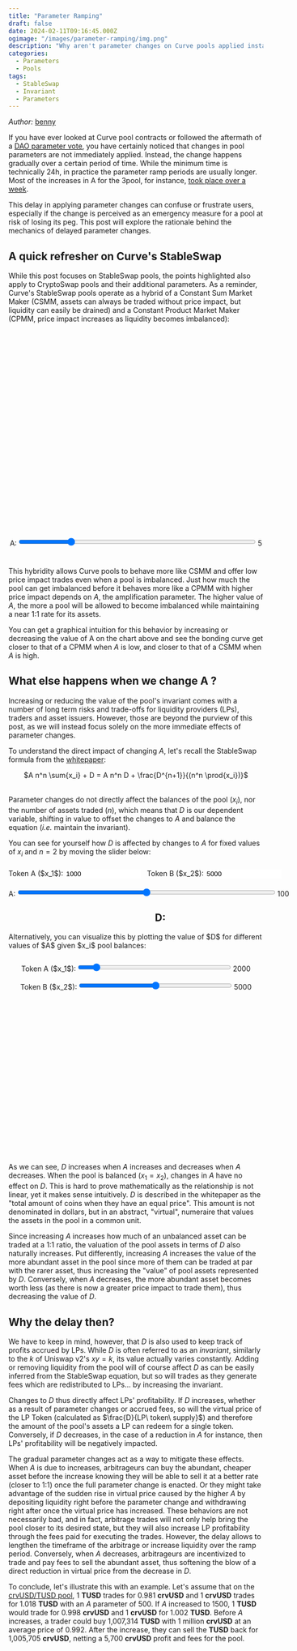 ```yaml
---
title: "Parameter Ramping"
draft: false
date: 2024-02-11T09:16:45.000Z
ogimage: "/images/parameter-ramping/img.png"
description: "Why aren't parameter changes on Curve pools applied instantly? This post dwelves into the reasons behind gradual parameter changes."
categories:
  - Parameters
  - Pools
tags:
  - StableSwap
  - Invariant
  - Parameters
---
```



_Author:_ [benny](https://warpcast.com/bennylada)

<script src="../../js/parameters/poolsim.js"></script>
<script src="https://cdn.jsdelivr.net/npm/chart.js"></script>

If you have ever looked at Curve pool contracts or followed the aftermath of a [DAO parameter vote](https://curvemonitor.com/#/dao/proposals), you have certainly noticed that changes in pool parameters are not immediately applied. Instead, the change happens gradually over a certain period of time. While the minimum time is technically 24h, in practice the parameter ramp periods are usually longer. 
Most of the increases in A for the 3pool, for instance, [took place over a week](https://etherscan.io/tx/0x46a054105e5519c06ef81e18616aac06c454eb6235c802e22fae62a641863750).

This delay in applying parameter changes can confuse or frustrate users, especially if the change is perceived as an emergency measure for a pool at risk of losing its peg. This post will explore the rationale behind the mechanics of delayed parameter changes.


## A quick refresher on Curve's StableSwap

While this post focuses on StableSwap pools, the points highlighted also apply to CryptoSwap pools and their additional parameters. 
As a reminder, Curve's StableSwap pools operate as a hybrid of a Constant Sum Market Maker (CSMM, assets can always be traded without price impact, but liquidity can easily be drained) and a Constant Product Market Maker (CPMM, price impact increases as liquidity becomes imbalanced):

<script src="../../js/parameters/ammChart.js"></script>

<style>
    #ammChartContainer {
        width: 770px;
        height: 400px;
    }

    #aSliderComp {
        width: 93%;
    }
</style>
<div style="text-align: center;">
<div id="ammChartContainer">
    <canvas id="ammCompChart"></canvas>
</div>
<label for="aSliderComp">A:</label>
<input type="range" id="aSliderComp" value="5" min="1" max="20">
<span id="aValueComp">5</span>
<br>
<br>
</div>


This hybridity allows Curve pools to behave more like CSMM and offer low price impact trades even when a pool is imbalanced. 
Just how much the pool can get imbalanced before it behaves more like a CPMM with higher price impact depends on $A$, the amplification parameter. 
The higher value of $A$, the more a pool will be allowed to become imbalanced while maintaining a near 1:1 rate for its assets.

You can get a graphical intuition for this behavior by increasing or decreasing the value of A on the chart above and see the bonding curve get closer to that of a CPMM when $A$ is low, and closer to that of a CSMM when $A$ is high.


## What else happens when we change A ?

Increasing or reducing the value of the pool's invariant comes with a number of long term risks and trade-offs for liquidity providers (LPs), traders and asset issuers. 
However, those are beyond the purview of this post, as we will instead focus solely on the more immediate effects of parameter changes.

To understand the direct impact of changing $A$, let's recall the StableSwap formula from the [whitepaper](https://curve.fi/files/stableswap-paper.pdf):
<div style="text-align: center;">
$A n^n \sum{x_i} + D = A n^n D + \frac{D^{n+1}}{(n^n \prod{x_i})}$
<br>
<br>
</div>

Parameter changes do not directly affect the balances of the pool ($x_i$), nor the number of assets traded ($n$), which means that $D$ is our dependent variable, shifting in value to offset the changes to $A$ and balance the equation (_i.e._ maintain the invariant).

You can see for yourself how $D$ is affected by changes to $A$ for fixed values of $x_i$ and $n=2$ by moving the slider below:


<style>
    #container {
        width: 600px;
        margin: auto;
    }
    .dValueDisplay {
        font-size: 20px;
        font-weight: bold;
        text-align: center;
        margin-top: 20px;
    }
    input[type="number"], input[type="range"] {
        width: 25%;
        border: 1px;
        margin: 10px 0; /* Small margin for vertical spacing */
    }
    #aSlider {
        width: 85%;
        text-align: center;
    }
</style>

<div id="container">
    <label for="x2Input">Token A ($x_1$):</label>
    <input type="number" id="x1Input" min="0" max="10000" value="1000">
    &nbsp; <!-- Non-breaking space for simple spacing -->
    <label for="x2Input">Token B ($x_2$):</label>
    <input type="number" id="x2Input" min="0" max="10000" value="5000">
    <br>
    <label for="aSlider">A:</label>
    <input type="range" id="aSlider" min="0" max="200" value="100">
    <span id="aValue">100</span>
    <div class="dValueDisplay" id="dValue">D: </div>
</div>

<script>
    document.addEventListener('DOMContentLoaded', function() {
        const x1Input = document.getElementById('x1Input');
        const x2Input = document.getElementById('x2Input');
        const aSlider = document.getElementById('aSlider');
        const aValue = document.getElementById('aValue');
        const dValueDisplay = document.getElementById('dValue');

        function updateDValue() {
            const xp = [parseInt(x1Input.value), parseInt(x2Input.value)];
            const A = parseInt(aSlider.value);
            const D = calculateD(xp, A);
            dValueDisplay.textContent = 'D: ' + D.toFixed(2);
        }

        x1Input.addEventListener('input', updateDValue);
        x2Input.addEventListener('input', updateDValue);
        aSlider.addEventListener('input', () => {
            aValue.textContent = aSlider.value;
            updateDValue();
        });

        updateDValue();
    });
</script>
<br> 
Alternatively, you can visualize this by plotting the value of $D$ for different values of $A$ given $x_i$ pool balances:
<br>
<br>

<style>
    #chartContainer {
        width: 770px;
        height: 300px;
    }
    input[type="range"] {
        width: 60%;
    }
</style>

<div style="text-align: center;">
<label for="x1Slider">Token A ($x_1$):</label>
<input type="range" id="x1Slider" min="1" max="10000" value="1000">
<span id="x1Value">2000</span>
<br>
<label for="x2Slider">Token B ($x_2$):</label>
<input type="range" id="x2Slider" min="1" max="10000" value="5000">
<span id="x2Value">5000</span>
<br>
<br>
<div id="chartContainer">
    <canvas id="ammChart"></canvas>
</div>
</div>

<script src="../../js/parameters/dChart.js"></script>

As we can see, $D$ increases when $A$ increases and decreases when $A$ decreases. When the pool is balanced ($x_1 = x_2$), changes in $A$ have no effect on $D$.
This is hard to prove mathematically as the relationship is not linear, yet it makes sense intuitively. 
$D$ is described in the whitepaper as the "total amount of coins when they have an equal price".
This amount is not denominated in dollars, but in an abstract, "virtual", numeraire that values the assets in the pool in a common unit.

Since increasing $A$ increases how much of an unbalanced asset can be traded at a 1:1 ratio, the valuation of the pool assets in terms of $D$ also naturally increases.
Put differently, increasing $A$ increases the value of the more abundant asset in the pool since more of them can be traded at par with the rarer asset, thus increasing the "value" of pool assets represented by $D$.
Conversely, when $A$ decreases, the more abundant asset becomes worth less (as there is now a greater price impact to trade them), thus decreasing the value of $D$.

## Why the delay then?

We have to keep in mind, however, that $D$ is also used to keep track of profits accrued by LPs. While $D$ is often referred to as an _invariant_, similarly to the $k$ of Uniswap v2's $xy = k$, its value actually varies constantly.
Adding or removing liquidity from the pool will of course affect $D$ as can be easily inferred from the StableSwap equation, but so will trades as they generate fees which are redistributed to LPs... by increasing the invariant.

Changes to $D$ thus directly affect LPs' profitability. If $D$ increases, whether as a result of parameter changes or accrued fees, so will the virtual price of the LP Token (calculated as $\frac{D}{LP\ token\ supply}$) and therefore the amount of the pool's assets a LP can redeem for a single token.
Conversely, if $D$ decreases, in the case of a reduction in $A$ for instance, then LPs' profitability will be negatively impacted.

The gradual parameter changes act as a way to mitigate these effects.
When $A$ is due to increases, arbitrageurs can buy the abundant, cheaper asset before the increase knowing they will be able to sell it at a better rate (closer to 1:1) once the full parameter change is enacted.
Or they might take advantage of the sudden rise in virtual price caused by the higher $A$ by depositing liquidity right before the parameter change and withdrawing right after once the virtual price has increased.
These behaviors are not necessarily bad, and in fact, arbitrage trades  will not only help bring the pool closer to its desired state, but they will also increase LP profitability through the fees paid for executing the trades.
However, the delay allows to lengthen the timeframe of the arbitrage or increase liquidity over the ramp period. 
Conversely, when $A$ decreases, arbitrageurs are incentivized to trade and pay fees to sell the abundant asset, thus softening the blow of a direct reduction in virtual price from the decrease in $D$.


To conclude, let's illustrate this with an example. Let's assume that on the [crvUSD/TUSD pool](https://etherscan.io/address/0x34d655069f4cac1547e4c8ca284ffff5ad4a8db0#code), 1 **TUSD** trades for 0.981 **crvUSD** and 1 **crvUSD** trades for 1.018 **TUSD** with an $A$ parameter of 500.
If $A$ increased to 1500, 1 **TUSD** would trade for 0.998 **crvUSD** and 1 **crvUSD** for 1.002 **TUSD**.
Before $A$ increases, a trader could buy 1,007,314 **TUSD** with 1 million **crvUSD** at an average price of 0.992.
After the increase, they can sell the **TUSD** back for 1,005,705 **crvUSD**, netting a 5,700 **crvUSD** profit and fees for the pool. 


